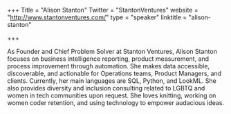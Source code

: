 +++
Title = "Alison Stanton"
Twitter = "StantonVentures"
website = "http://www.stantonventures.com/"
type = "speaker"
linktitle = "alison-stanton"

+++

As Founder and Chief Problem Solver at Stanton Ventures, Alison Stanton focuses on business intelligence reporting, product measurement, and process improvement through automation. She makes data accessible, discoverable, and actionable for Operations teams, Product Managers, and clients. Currently, her main languages are SQL, Python, and LookML. She also provides diversity and inclusion consulting related to LGBTQ and women in tech communities upon request. She loves knitting, working on women coder retention, and using technology to empower audacious ideas.
